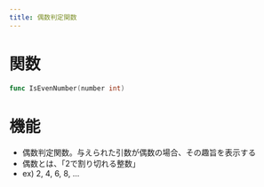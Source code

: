 ```yaml
---
title: 偶数判定関数
---
```

# 関数
```go
func IsEvenNumber(number int)
```

# 機能
- 偶数判定関数。与えられた引数が偶数の場合、その趣旨を表示する
- 偶数とは、「2で割り切れる整数」
- ex) 2, 4, 6, 8, ...